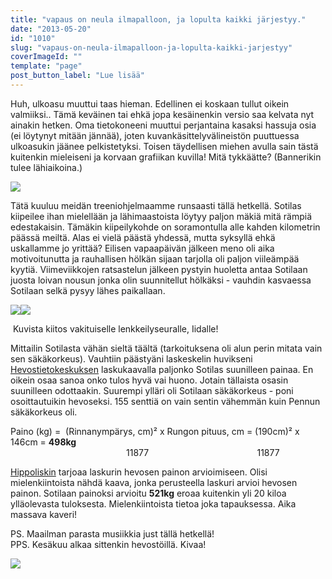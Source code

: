 ```yaml
---
title: "vapaus on neula ilmapalloon, ja lopulta kaikki järjestyy."
date: "2013-05-20"
id: "1010"
slug: "vapaus-on-neula-ilmapalloon-ja-lopulta-kaikki-jarjestyy"
coverImageId: ""
template: "page"
post_button_label: "Lue lisää"
---
```


Huh, ulkoasu muuttui taas hieman. Edellinen ei koskaan tullut oikein valmiiksi.. Tämä keväinen tai ehkä jopa kesäinenkin versio saa kelvata nyt ainakin hetken. Oma tietokoneeni muuttui perjantaina kasaksi hassuja osia (ei löytynyt mitään jännää), joten kuvankäsittelyvälineistön puuttuessa ulkoasukin jäänee pelkistetyksi. Toisen täydellisen miehen avulla sain tästä kuitenkin mieleiseni ja korvaan grafiikan kuvilla! Mitä tykkäätte? (Bannerikin tulee lähiaikoina.)  
  

[![](/images/IMG_0267.JPG)](http://4.bp.blogspot.com/-yxF0_AUt7uU/UZpR_-fp1iI/AAAAAAAAFyw/1h-zQLZNqK0/s1600/IMG_0267.JPG)

  
Tätä kuuluu meidän treeniohjelmaamme runsaasti tällä hetkellä. Sotilas kiipeilee ihan mielellään ja lähimaastoista löytyy paljon mäkiä mitä rämpiä edestakaisin. Tämäkin kiipeilykohde on soramontulla alle kahden kilometrin päässä meiltä. Alas ei vielä päästä yhdessä, mutta syksyllä ehkä uskallamme jo yrittää? Eilisen vapaapäivän jälkeen meno oli aika motivoitunutta ja rauhallisen hölkän sijaan tarjolla oli paljon viileämpää kyytiä. Viimeviikkojen ratsastelun jälkeen pystyin huoletta antaa Sotilaan juosta loivan nousun jonka olin suunnitellut hölkäksi - vauhdin kasvaessa Sotilaan selkä pysyy lähes paikallaan.  
  

[![](/images/IMG_0276.JPG)](http://4.bp.blogspot.com/-6y3xNAL8WCw/UZpShCPqrVI/AAAAAAAAFzA/XE2J1C4Wshk/s1600/IMG_0276.JPG)[![](/images/IMG_0313.JPG)](http://4.bp.blogspot.com/-EgBuDCrpUGk/UZpTHBdpPJI/AAAAAAAAFzI/s-fuH3d-BQE/s1600/IMG_0313.JPG)

 Kuvista kiitos vakituiselle lenkkeilyseuralle, Iidalle!

  
Mittailin Sotilasta vähän sieltä täältä (tarkoituksena oli alun perin mitata vain sen säkäkorkeus). Vauhtiin päästyäni laskeskelin huvikseni [Hevostietokeskuksen](http://www.hevostietokeskus.fi/index.php?id=840&kieli=3) laskukaavalla paljonko Sotilas suunilleen painaa. En oikein osaa sanoa onko tulos hyvä vai huono. Jotain tällaista osasin suunilleen odottaakin. Suurempi ylläri oli Sotilaan säkäkorkeus - poni osoittautuikin hevoseksi. 155 senttiä on vain sentin vähemmän kuin Pennun säkäkorkeus oli.

  
Paino (kg) =  (Rinnanympärys, cm)² x Rungon pituus, cm = (190cm)² x 146cm = **498kg**  
                                               11877                                            11877  
  

[Hippoliskin](http://www.hippolis.fi/?pageid=26) tarjoaa laskurin hevosen painon arvioimiseen. Olisi mielenkiintoista nähdä kaava, jonka perusteella laskuri arvioi hevosen painon. Sotilaan painoksi arvioitu **521kg** eroaa kuitenkin yli 20 kiloa ylläolevasta tuloksesta. Mielenkiintoista tietoa joka tapauksessa. Aika massava kaveri!  
  
PS. Maailman parasta musiikkia just tällä hetkellä!  
PPS. Kesäkuu alkaa sittenkin hevostöillä. Kivaa!  
  

  

  

  

[![](/images/ak.png)](http://1.bp.blogspot.com/-FniC4EyGaw4/UZpSA0z60iI/AAAAAAAAFy4/EkVK5YmH1Lw/s1600/ak.png)
